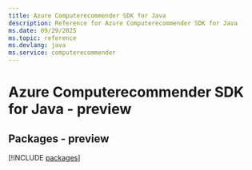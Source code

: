 ```yaml
---
title: Azure Computerecommender SDK for Java
description: Reference for Azure Computerecommender SDK for Java
ms.date: 09/29/2025
ms.topic: reference
ms.devlang: java
ms.service: computerecommender
---
```

# Azure Computerecommender SDK for Java - preview
## Packages - preview
[!INCLUDE [packages](computerecommender-index.md)]